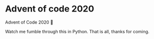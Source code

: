 # Advent of code 2020
Advent of Code 2020 🎄 

Watch me fumble through this in Python. That is all, thanks for coming.
